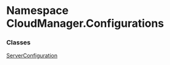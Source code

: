 #  Namespace CloudManager.Configurations

### Classes

 [ServerConfiguration](CloudManager.Configurations.ServerConfiguration.md)

